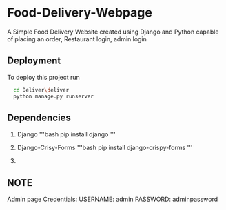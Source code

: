 
# Food-Delivery-Webpage

A Simple Food Delivery Website created using Django and Python capable of placing an order, Restaurant login, admin login


## Deployment

To deploy this project run

```bash
  cd Deliver\deliver
  python manage.py runserver
```
## Dependencies

1. Django
'''bash
 pip install django
'''

2. Django-Crisy-Forms
'''bash
pip install django-crispy-forms
'''

3. 

## NOTE

Admin page Credentials:
        USERNAME:   admin
        PASSWORD:   adminpassword
